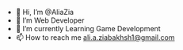 - 👋 Hi, I’m @AliaZia
- 👀 I’m Web Developer
- 🌱 I’m currently Learning Game Development
- 📫 How to reach me ali.a.ziabakhsh1@gmail.com

<!---
AliaZia/AliaZia is a ✨ special ✨ repository because its `README.md` (this file) appears on your GitHub profile.
You can click the Preview link to take a look at your changes.change for change
--->
